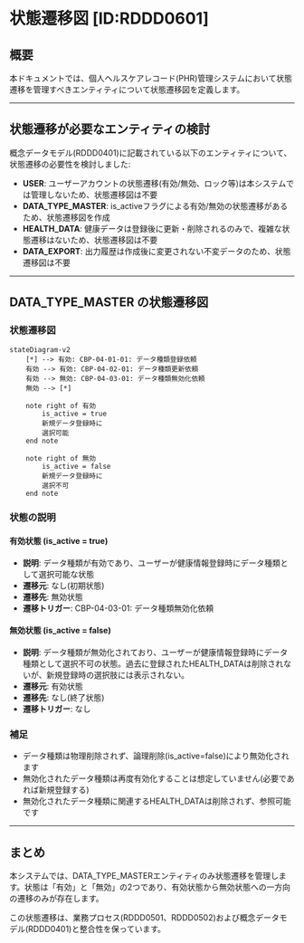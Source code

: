 # 状態遷移図 [ID:RDDD0601]

## 概要

本ドキュメントでは、個人ヘルスケアレコード(PHR)管理システムにおいて状態遷移を管理すべきエンティティについて状態遷移図を定義します。

---

## 状態遷移が必要なエンティティの検討

概念データモデル(RDDD0401)に記載されている以下のエンティティについて、状態遷移の必要性を検討しました:

- **USER**: ユーザーアカウントの状態遷移(有効/無効、ロック等)は本システムでは管理しないため、状態遷移図は不要
- **DATA_TYPE_MASTER**: is_activeフラグによる有効/無効の状態遷移があるため、状態遷移図を作成
- **HEALTH_DATA**: 健康データは登録後に更新・削除されるのみで、複雑な状態遷移はないため、状態遷移図は不要
- **DATA_EXPORT**: 出力履歴は作成後に変更されない不変データのため、状態遷移図は不要

---

## DATA_TYPE_MASTER の状態遷移図

### 状態遷移図

```mermaid
stateDiagram-v2
    [*] --> 有効: CBP-04-01-01: データ種類登録依頼
    有効 --> 有効: CBP-04-02-01: データ種類更新依頼
    有効 --> 無効: CBP-04-03-01: データ種類無効化依頼
    無効 --> [*]

    note right of 有効
        is_active = true
        新規データ登録時に
        選択可能
    end note

    note right of 無効
        is_active = false
        新規データ登録時に
        選択不可
    end note
```

### 状態の説明

#### 有効状態 (is_active = true)
- **説明**: データ種類が有効であり、ユーザーが健康情報登録時にデータ種類として選択可能な状態
- **遷移元**: なし(初期状態)
- **遷移先**: 無効状態
- **遷移トリガー**: CBP-04-03-01: データ種類無効化依頼

#### 無効状態 (is_active = false)
- **説明**: データ種類が無効化されており、ユーザーが健康情報登録時にデータ種類として選択不可の状態。過去に登録されたHEALTH_DATAは削除されないが、新規登録時の選択肢には表示されない。
- **遷移元**: 有効状態
- **遷移先**: なし(終了状態)
- **遷移トリガー**: なし

### 補足

- データ種類は物理削除されず、論理削除(is_active=false)により無効化されます
- 無効化されたデータ種類は再度有効化することは想定していません(必要であれば新規登録する)
- 無効化されたデータ種類に関連するHEALTH_DATAは削除されず、参照可能です

---

## まとめ

本システムでは、DATA_TYPE_MASTERエンティティのみ状態遷移を管理します。状態は「有効」と「無効」の2つであり、有効状態から無効状態への一方向の遷移のみが存在します。

この状態遷移は、業務プロセス(RDDD0501、RDDD0502)および概念データモデル(RDDD0401)と整合性を保っています。
